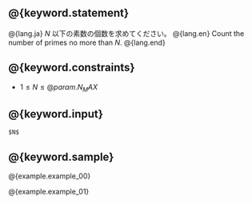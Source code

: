 ## @{keyword.statement}

@{lang.ja}
$N$ 以下の素数の個数を求めてください。
@{lang.en}
Count the number of primes no more than $N$.
@{lang.end}

## @{keyword.constraints}

- $1 \leq N \leq @{param.N_MAX}$

## @{keyword.input}

```
$N$
```

## @{keyword.sample}

@{example.example_00}

@{example.example_01}
